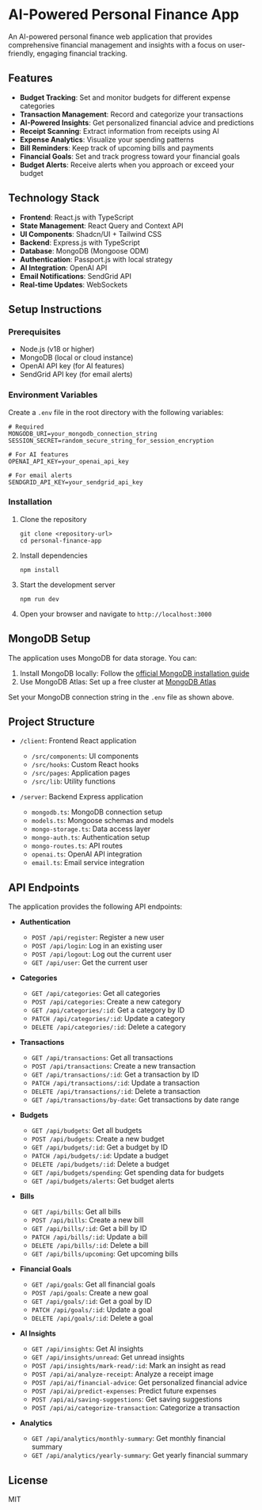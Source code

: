 # AI-Powered Personal Finance App

An AI-powered personal finance web application that provides comprehensive financial management and insights with a focus on user-friendly, engaging financial tracking.

## Features

- **Budget Tracking**: Set and monitor budgets for different expense categories
- **Transaction Management**: Record and categorize your transactions
- **AI-Powered Insights**: Get personalized financial advice and predictions
- **Receipt Scanning**: Extract information from receipts using AI
- **Expense Analytics**: Visualize your spending patterns
- **Bill Reminders**: Keep track of upcoming bills and payments
- **Financial Goals**: Set and track progress toward your financial goals
- **Budget Alerts**: Receive alerts when you approach or exceed your budget

## Technology Stack

- **Frontend**: React.js with TypeScript
- **State Management**: React Query and Context API
- **UI Components**: Shadcn/UI + Tailwind CSS
- **Backend**: Express.js with TypeScript
- **Database**: MongoDB (Mongoose ODM)
- **Authentication**: Passport.js with local strategy
- **AI Integration**: OpenAI API
- **Email Notifications**: SendGrid API
- **Real-time Updates**: WebSockets

## Setup Instructions

### Prerequisites

- Node.js (v18 or higher)
- MongoDB (local or cloud instance)
- OpenAI API key (for AI features)
- SendGrid API key (for email alerts)

### Environment Variables

Create a `.env` file in the root directory with the following variables:

```
# Required
MONGODB_URI=your_mongodb_connection_string
SESSION_SECRET=random_secure_string_for_session_encryption

# For AI features
OPENAI_API_KEY=your_openai_api_key

# For email alerts
SENDGRID_API_KEY=your_sendgrid_api_key
```

### Installation

1. Clone the repository
   ```
   git clone <repository-url>
   cd personal-finance-app
   ```

2. Install dependencies
   ```
   npm install
   ```

3. Start the development server
   ```
   npm run dev
   ```

4. Open your browser and navigate to `http://localhost:3000`

## MongoDB Setup

The application uses MongoDB for data storage. You can:

1. Install MongoDB locally: Follow the [official MongoDB installation guide](https://docs.mongodb.com/manual/installation/)
2. Use MongoDB Atlas: Set up a free cluster at [MongoDB Atlas](https://www.mongodb.com/cloud/atlas/register)

Set your MongoDB connection string in the `.env` file as shown above.

## Project Structure

- `/client`: Frontend React application
  - `/src/components`: UI components
  - `/src/hooks`: Custom React hooks
  - `/src/pages`: Application pages
  - `/src/lib`: Utility functions

- `/server`: Backend Express application
  - `mongodb.ts`: MongoDB connection setup
  - `models.ts`: Mongoose schemas and models
  - `mongo-storage.ts`: Data access layer
  - `mongo-auth.ts`: Authentication setup
  - `mongo-routes.ts`: API routes
  - `openai.ts`: OpenAI API integration
  - `email.ts`: Email service integration

## API Endpoints

The application provides the following API endpoints:

- **Authentication**
  - `POST /api/register`: Register a new user
  - `POST /api/login`: Log in an existing user
  - `POST /api/logout`: Log out the current user
  - `GET /api/user`: Get the current user

- **Categories**
  - `GET /api/categories`: Get all categories
  - `POST /api/categories`: Create a new category
  - `GET /api/categories/:id`: Get a category by ID
  - `PATCH /api/categories/:id`: Update a category
  - `DELETE /api/categories/:id`: Delete a category

- **Transactions**
  - `GET /api/transactions`: Get all transactions
  - `POST /api/transactions`: Create a new transaction
  - `GET /api/transactions/:id`: Get a transaction by ID
  - `PATCH /api/transactions/:id`: Update a transaction
  - `DELETE /api/transactions/:id`: Delete a transaction
  - `GET /api/transactions/by-date`: Get transactions by date range

- **Budgets**
  - `GET /api/budgets`: Get all budgets
  - `POST /api/budgets`: Create a new budget
  - `GET /api/budgets/:id`: Get a budget by ID
  - `PATCH /api/budgets/:id`: Update a budget
  - `DELETE /api/budgets/:id`: Delete a budget
  - `GET /api/budgets/spending`: Get spending data for budgets
  - `GET /api/budgets/alerts`: Get budget alerts

- **Bills**
  - `GET /api/bills`: Get all bills
  - `POST /api/bills`: Create a new bill
  - `GET /api/bills/:id`: Get a bill by ID
  - `PATCH /api/bills/:id`: Update a bill
  - `DELETE /api/bills/:id`: Delete a bill
  - `GET /api/bills/upcoming`: Get upcoming bills

- **Financial Goals**
  - `GET /api/goals`: Get all financial goals
  - `POST /api/goals`: Create a new goal
  - `GET /api/goals/:id`: Get a goal by ID
  - `PATCH /api/goals/:id`: Update a goal
  - `DELETE /api/goals/:id`: Delete a goal

- **AI Insights**
  - `GET /api/insights`: Get AI insights
  - `GET /api/insights/unread`: Get unread insights
  - `POST /api/insights/mark-read/:id`: Mark an insight as read
  - `POST /api/ai/analyze-receipt`: Analyze a receipt image
  - `POST /api/ai/financial-advice`: Get personalized financial advice
  - `POST /api/ai/predict-expenses`: Predict future expenses
  - `POST /api/ai/saving-suggestions`: Get saving suggestions
  - `POST /api/ai/categorize-transaction`: Categorize a transaction

- **Analytics**
  - `GET /api/analytics/monthly-summary`: Get monthly financial summary
  - `GET /api/analytics/yearly-summary`: Get yearly financial summary

## License

MIT